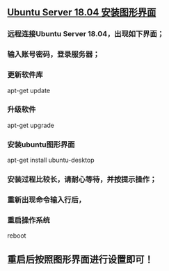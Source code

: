 ## [Ubuntu Server 18.04 安装图形界面](https://jingyan.baidu.com/article/fb48e8bedb5a9d6e622e14b8.html)
### 远程连接Ubuntu Server 18.04，出现如下界面；
### 输入账号密码，登录服务器；
### 更新软件库
apt-get update
### 升级软件
apt-get upgrade
### 安装ubuntu图形界面
apt-get install ubuntu-desktop
### 安装过程比较长，请耐心等待，并按提示操作；
### 重新出现命令输入行后，

### 重启操作系统
reboot
## 重启后按照图形界面进行设置即可！
